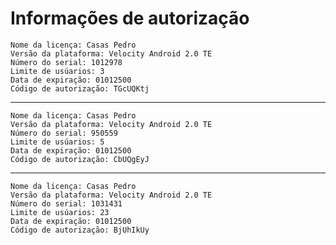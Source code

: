 # Informações de autorização

    Nome da licença: Casas Pedro
    Versão da plataforma: Velocity Android 2.0 TE
    Número do serial: 1012978
    Limite de usúarios: 3
    Data de expiração: 01012500
    Código de autorização: TGcUQKtj
---
    Nome da licença: Casas Pedro
    Versão da plataforma: Velocity Android 2.0 TE
    Número do serial: 950559
    Limite de usúarios: 5
    Data de expiração: 01012500
    Código de autorização: CbUQgEyJ
---
    Nome da licença: Casas Pedro
    Versão da plataforma: Velocity Android 2.0 TE
    Número do serial: 1031431
    Limite de usúarios: 23
    Data de expiração: 01012500
    Código de autorização: BjUhIkUy